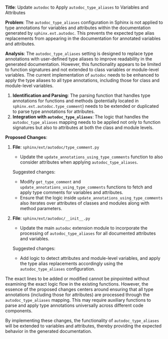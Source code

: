 **Title**: Update `autodoc` to Apply `autodoc_type_aliases` to Variables and Attributes

**Problem**:
The `autodoc_type_aliases` configuration in Sphinx is not applied to type annotations for variables and attributes within the documentation generated by `sphinx.ext.autodoc`. This prevents the expected type alias replacements from appearing in the documentation for annotated variables and attributes.

**Analysis**:
The `autodoc_type_aliases` setting is designed to replace type annotations with user-defined type aliases to improve readability in the generated documentation. However, this functionality appears to be limited to function signatures and not extended to class variables or module-level variables. The current implementation of `autodoc` needs to be enhanced to apply the type aliases to all type annotations, including those for class and module-level variables.

1. **Identification and Parsing**: The parsing function that handles type annotations for functions and methods (potentially located in `sphinx.ext.autodoc.type_comment`) needs to be extended or duplicated to parse type annotations for attributes.
2. **Integration with `autodoc_type_aliases`**: The logic that handles the `autodoc_type_aliases` mapping needs to be applied not only to function signatures but also to attributes at both the class and module levels.

**Proposed Changes**:
1. **File**: `sphinx/ext/autodoc/type_comment.py`
    - Update the `update_annotations_using_type_comments` function to also consider attributes when applying `autodoc_type_aliases`.

    Suggested changes:
    - Modify `get_type_comment` and `update_annotations_using_type_comments` functions to fetch and apply type comments for variables and attributes.
    - Ensure that the logic inside `update_annotations_using_type_comments` also iterates over attributes of classes and modules along with method parameters.

2. **File**: `sphinx/ext/autodoc/__init__.py`
    - Update the main `autodoc` extension module to incorporate the processing of `autodoc_type_aliases` for all documented attributes and variables.

    Suggested changes:
    - Add logic to detect attributes and module-level variables, and apply the type alias replacements accordingly using the `autodoc_type_aliases` configuration.

The exact lines to be added or modified cannot be pinpointed without examining the exact logic flow in the existing functions. However, the essence of the proposed changes centers around ensuring that all type annotations (including those for attributes) are processed through the `autodoc_type_aliases` mapping. This may require auxiliary functions to parse and apply type annotations universally across different code components.

By implementing these changes, the functionality of `autodoc_type_aliases` will be extended to variables and attributes, thereby providing the expected behavior in the generated documentation.